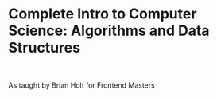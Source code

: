 <h1 align="left">Complete Intro to Computer Science: Algorithms and Data Structures</h1> <br>

<p align="left">
 As taught by Brian Holt for Frontend Masters
</p>
